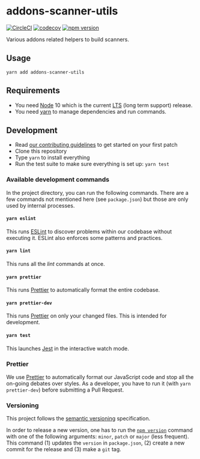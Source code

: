 # addons-scanner-utils

[![CircleCI](https://circleci.com/gh/mozilla/addons-scanner-utils.svg?style=svg)](https://circleci.com/gh/mozilla/addons-scanner-utils) [![codecov](https://codecov.io/gh/mozilla/addons-scanner-utils/branch/master/graph/badge.svg)](https://codecov.io/gh/mozilla/addons-scanner-utils) [![npm version](https://badge.fury.io/js/addons-scanner-utils.svg)](https://badge.fury.io/js/addons-scanner-utils)

Various addons related helpers to build scanners.

## Usage

```
yarn add addons-scanner-utils
```

## Requirements

- You need [Node](https://nodejs.org/) 10 which is the current [LTS](https://github.com/nodejs/LTS) (long term support) release.
- You need [yarn](https://yarnpkg.com/en/) to manage dependencies and run commands.

## Development

- Read [our contributing guidelines](./CONTRIBUTING.md) to get started on your first patch
- Clone this repository
- Type `yarn` to install everything
- Run the test suite to make sure everything is set up: `yarn test`

### Available development commands

In the project directory, you can run the following commands. There are a few commands not mentioned here (see `package.json`) but those are only used by internal processes.

#### `yarn eslint`

This runs [ESLint][] to discover problems within our codebase without executing it. ESLint also enforces some patterns and practices.

#### `yarn lint`

This runs all the _lint_ commands at once.

#### `yarn prettier`

This runs [Prettier][] to automatically format the entire codebase.

#### `yarn prettier-dev`

This runs [Prettier][] on only your changed files. This is intended for development.

#### `yarn test`

This launches [Jest][] in the interactive watch mode.

### Prettier

We use [Prettier][] to automatically format our JavaScript code and stop all the on-going debates over styles. As a developer, you have to run it (with `yarn prettier-dev`) before submitting a Pull Request.

### Versioning

This project follows the [semantic versioning](https://semver.org/) specification.

In order to release a new version, one has to run the [`npm version`](https://docs.npmjs.com/cli/version) command with one of the following arguments: `minor`, `patch` or `major` (less frequent). This command (1) updates the `version` in `package.json`, (2) create a new commit for the release and (3) make a `git` tag.

[eslint]: https://eslint.org/
[jest]: https://jestjs.io/
[prettier]: https://prettier.io/

